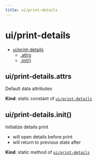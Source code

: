 ```yaml
---
title: ui/print-details
---
```


<a name="module_ui/print-details"></a>

# ui/print-details

* [ui/print-details](#module_ui/print-details)
    * [.attrs](#module_ui/print-details.attrs)
    * [.init()](#module_ui/print-details.init)

<a name="module_ui/print-details.attrs"></a>

## ui/print-details.attrs
Default data attributes

**Kind**: static constant of [<code>ui/print-details</code>](#module_ui/print-details)  
<a name="module_ui/print-details.init"></a>

## ui/print-details.init()
Initialize details print 
- will open details before print
- will return to previous state after

**Kind**: static method of [<code>ui/print-details</code>](#module_ui/print-details)  

  